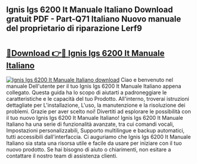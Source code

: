 ## Ignis Igs 6200 It Manuale Italiano Download gratuit PDF - Part-Q71 Italiano Nuovo manuale del proprietario di riparazione Lerf9

# <h2><a href="http://dfae0nm.blite.top/?on=Ignis+Igs+6200+It+Manuale+Italiano">🔗Download 👉🔴 Ignis Igs 6200 It Manuale Italiano</a></h2>

[![Ignis Igs 6200 It Manuale Italiano download](https://i.imgur.com/lujVjoI.png)](http://dfae0nm.blite.top/?on=Ignis+Igs+6200+It+Manuale+Italiano)
Ciao e benvenuto nel manuale Dell'utente per il tuo Ignis Igs 6200 It Manuale Italiano appena collegato. Questa guida ha lo scopo di aiutarti a padroneggiare le caratteristiche e le capacità del tuo Prodotto. All'interno, troverai istruzioni dettagliate per L'installazione, L'uso, la manutenzione e la risoluzione dei problemi. Grazie per aver scelto noi! Divertiti ad esplorare le possibilità con il tuo nuovo Ignis Igs 6200 It Manuale Italiano! Ignis Igs 6200 It Manuale Italiano ha una serie di funzionalità avanzate, tra cui comandi vocali, Impostazioni personalizzabili, Supporto multilingue e backup automatici, tutti accessibili dall'interfaccia. Ci auguriamo che Ignis Igs 6200 It Manuale Italiano sia stata una risorsa utile e facile da usare per iniziare con il tuo nuovo prodotto. Se hai bisogno di aiuto o chiarimenti, non esitare a contattare il nostro team di assistenza clienti.
